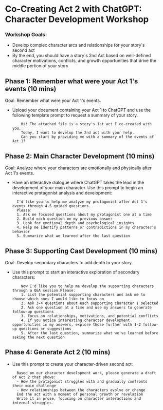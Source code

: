 # Co-Creating Act 2 with ChatGPT: Character Development Workshop

### Workshop Goals:
- Develop complex character arcs and relationships for your story's second act
- By the end, you should have a story's 2nd Act based on well-defined character motivations, conflicts, and growth opportunities that drive the middle portion of your story

## Phase 1: Remember what were your Act 1's events (10 mins)

Goal: Remember what were your Act 1's events.

- Upload your document containing your Act 1 to ChatGPT and use the following template prompt to request a summary of your story.

          Hi! The attached file is a story's 1st act I co-created with you.
          Today, I want to develop the 2nd act with your help.        
          Can you start by providing me with a summary of the events of Act 1?
        

## Phase 2: Main Character Development (10 mins)

Goal: Analyze where your characters are emotionally and physically after Act 1's events. 

- Have an interactive dialogue where ChatGPT takes the lead in the development of your main character. Use this prompt to begin an interactive protagonist analysis and development:

        
        I'd like you to help me analyze my protagonist after Act 1's events through 4-5 guided questions.
        Please:
        1. Ask me focused questions about my protagonist one at a time
        2. Build each question on my previous answer
        3. Look for emotional depth and psychological insights
        4. Help me identify patterns or contradictions in my character's behavior
        5. Summarize what we learned after the last question
        
          
## Phase 3: Supporting Cast Development (10 mins)

Goal: Develop secondary characters to add depth to your story.

- Use this prompt to start an interactive exploration of secondary characters:

          Now I'd like you to help me develop the supporting characters through a Q&A session.Please:
          1. List the potential supporting characters and ask me to choose which ones I would like to focus on
          2. Ask 3-4 questions about each supporting character I selected
          2. Ask one question at a time and use my answers to generate follow-up questions
          3. Focus on relationships, motivations, and potential conflicts
          4. If you notice interesting character development opportunities in my answers, explore those further with 1-2 follow-up questions or suggestions
          5. After the last question, summarize what we've learned before asking the next question

## Phase 4: Generate Act 2 (10 mins)

- Use this prompt to create your character-driven second act:

        Based on our character development work, please generate a draft of Act 2 that shows:
        - How the protagonist struggles with and gradually confronts their main challenge
        - How relationships between the characters evolve or change
        End the act with a moment of personal growth or revelation
        Write it in prose, focusing on character interactions and internal struggles.
        
